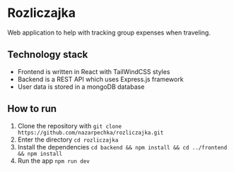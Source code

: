 # Rozliczajka

Web application to help with tracking group expenses when traveling.

## Technology stack

- Frontend is written in React with TailWindCSS styles
- Backend is a REST API which uses Express.js framework
- User data is stored in a mongoDB database

## How to run

1. Clone the repository with `git clone https://github.com/nazarpechka/rozliczajka.git`
2. Enter the directory `cd rozliczajka`
3. Install the dependencies `cd backend && npm install && cd ../frontend && npm install`
4. Run the app `npm run dev`
